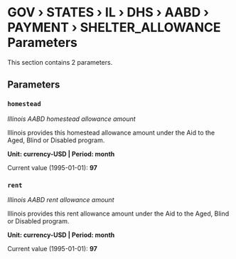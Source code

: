 # GOV › STATES › IL › DHS › AABD › PAYMENT › SHELTER_ALLOWANCE Parameters

This section contains 2 parameters.

## Parameters

### `homestead`
*Illinois AABD homestead allowance amount*

Illinois provides this homestead allowance amount under the Aid to the Aged, Blind or Disabled program.

**Unit: currency-USD | Period: month**

Current value (1995-01-01): **97**


### `rent`
*Illinois AABD rent allowance amount*

Illinois provides this rent allowance amount under the Aid to the Aged, Blind or Disabled program.

**Unit: currency-USD | Period: month**

Current value (1995-01-01): **97**

